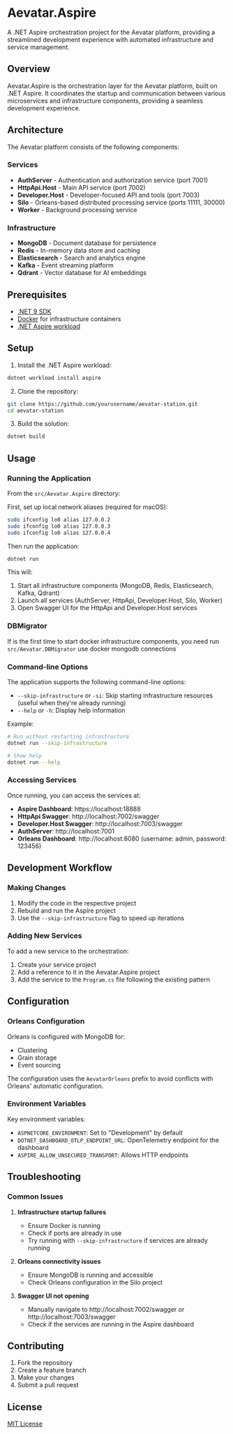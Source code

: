# Aevatar.Aspire

A .NET Aspire orchestration project for the Aevatar platform, providing a streamlined development experience with automated infrastructure and service management.

## Overview

Aevatar.Aspire is the orchestration layer for the Aevatar platform, built on .NET Aspire. It coordinates the startup and communication between various microservices and infrastructure components, providing a seamless development experience.

## Architecture

The Aevatar platform consists of the following components:

### Services

- **AuthServer** - Authentication and authorization service (port 7001)
- **HttpApi.Host** - Main API service (port 7002)
- **Developer.Host** - Developer-focused API and tools (port 7003)
- **Silo** - Orleans-based distributed processing service (ports 11111, 30000)
- **Worker** - Background processing service

### Infrastructure

- **MongoDB** - Document database for persistence
- **Redis** - In-memory data store and caching
- **Elasticsearch** - Search and analytics engine
- **Kafka** - Event streaming platform
- **Qdrant** - Vector database for AI embeddings

## Prerequisites

- [.NET 9 SDK](https://dotnet.microsoft.com/download/dotnet/9.0)
- [Docker](https://www.docker.com/products/docker-desktop/) for infrastructure containers
- [.NET Aspire workload](https://learn.microsoft.com/en-us/dotnet/aspire/get-started/install)

## Setup

1. Install the .NET Aspire workload:

```bash
dotnet workload install aspire
```

2. Clone the repository:

```bash
git clone https://github.com/yourusername/aevatar-station.git
cd aevatar-station
```

3. Build the solution:

```bash
dotnet build
```

## Usage

### Running the Application

From the `src/Aevatar.Aspire` directory:

First, set up local network aliases (required for macOS):

```bash
sudo ifconfig lo0 alias 127.0.0.2
sudo ifconfig lo0 alias 127.0.0.3
sudo ifconfig lo0 alias 127.0.0.4
```

Then run the application:

```bash
dotnet run
```

This will:
1. Start all infrastructure components (MongoDB, Redis, Elasticsearch, Kafka, Qdrant)
2. Launch all services (AuthServer, HttpApi, Developer.Host, Silo, Worker)
3. Open Swagger UI for the HttpApi and Developer.Host services

### DBMigrator

If is the first time to start docker infrastructure components, you need
run `src/Aevatar.DBMigrator` use docker mongodb connections


### Command-line Options

The application supports the following command-line options:

- `--skip-infrastructure` or `-si`: Skip starting infrastructure resources (useful when they're already running)
- `--help` or `-h`: Display help information

Example:

```bash
# Run without restarting infrastructure
dotnet run --skip-infrastructure

# Show help
dotnet run --help
```

### Accessing Services

Once running, you can access the services at:

- **Aspire Dashboard**: https://localhost:18888
- **HttpApi Swagger**: http://localhost:7002/swagger
- **Developer.Host Swagger**: http://localhost:7003/swagger
- **AuthServer**: http://localhost:7001
- **Orleans Dashboard**: http://localhost:8080 (username: admin, password: 123456)

## Development Workflow

### Making Changes

1. Modify the code in the respective project
2. Rebuild and run the Aspire project
3. Use the `--skip-infrastructure` flag to speed up iterations

### Adding New Services

To add a new service to the orchestration:

1. Create your service project
2. Add a reference to it in the Aevatar.Aspire project
3. Add the service to the `Program.cs` file following the existing pattern

## Configuration

### Orleans Configuration

Orleans is configured with MongoDB for:
- Clustering
- Grain storage
- Event sourcing

The configuration uses the `AevatarOrleans` prefix to avoid conflicts with Orleans' automatic configuration.

### Environment Variables

Key environment variables:
- `ASPNETCORE_ENVIRONMENT`: Set to "Development" by default
- `DOTNET_DASHBOARD_OTLP_ENDPOINT_URL`: OpenTelemetry endpoint for the dashboard
- `ASPIRE_ALLOW_UNSECURED_TRANSPORT`: Allows HTTP endpoints

## Troubleshooting

### Common Issues

1. **Infrastructure startup failures**
   - Ensure Docker is running
   - Check if ports are already in use
   - Try running with `--skip-infrastructure` if services are already running

2. **Orleans connectivity issues**
   - Ensure MongoDB is running and accessible
   - Check Orleans configuration in the Silo project

3. **Swagger UI not opening**
   - Manually navigate to http://localhost:7002/swagger or http://localhost:7003/swagger
   - Check if the services are running in the Aspire dashboard

## Contributing

1. Fork the repository
2. Create a feature branch
3. Make your changes
4. Submit a pull request

## License

[MIT License](LICENSE) 